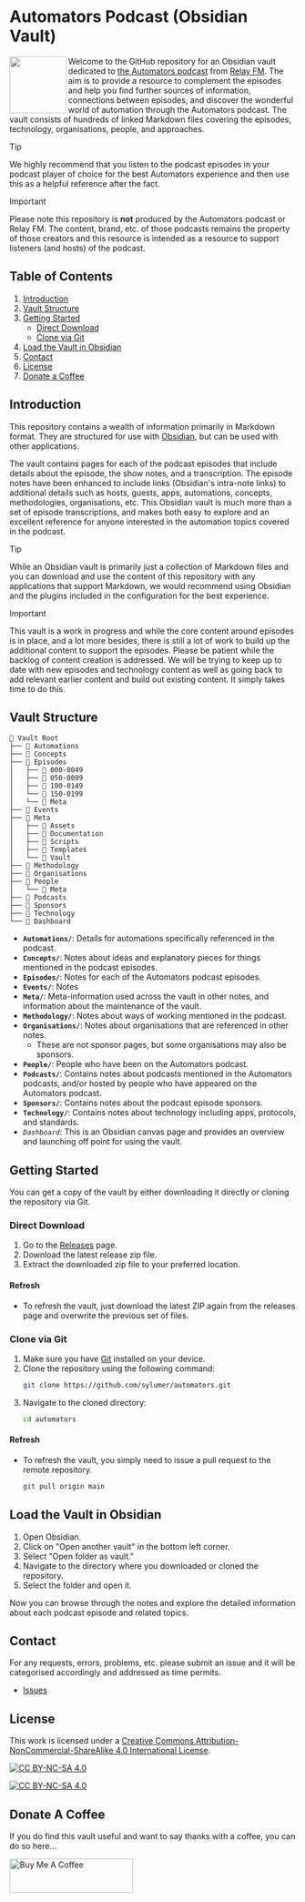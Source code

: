 # Automators Podcast (Obsidian Vault)

<img align="left" width="100" height="100" src="https://relayfm.s3.amazonaws.com/uploads/broadcast/image_2x/44/automators_artwork.png">
Welcome to the GitHub repository for an Obsidian vault dedicated to <a href="https://www.relay.fm/automators">the Automators podcast</a> from <a href="https://www.relay.fm">Relay FM</a>.  The aim is to provide a resource to complement the episodes and help you find further sources of information, connections between episodes, and discover the wonderful world of automation through the Automators podcast. The vault consists of hundreds of linked Markdown files covering the episodes, technology, organisations, people, and approaches.

<span style="clear: both"></span>

> [!TIP]
> We highly recommend that you listen to the podcast episodes in your podcast player of choice for the best Automators experience and then use this as a helpful reference after the fact.

> [!IMPORTANT]  
> Please note this repository is **not** produced by the Automators podcast or Relay FM. The content, brand, etc. of those podcasts remains the property of those creators and this resource is intended as a resource to support listeners (and hosts) of the podcast.


## Table of Contents

1. [Introduction](#introduction)
2. [Vault Structure](#vault-structure)
3. [Getting Started](#getting-started)
    - [Direct Download](#direct-download)
    - [Clone via Git](#clone-via-git)
4. [Load the Vault in Obsidian](#load-the-vault-in-obsidian)
5. [Contact](#contact)
6. [License](#license)
7. [Donate a Coffee](#donate-a-coffee)


## Introduction

This repository contains a wealth of information primarily in Markdown format. They are structured for use with [Obsidian](https://obsidian.md), but can be used with other applications.

The vault contains pages for each of the podcast episodes that include details about the episode, the show notes, and a transcription.  The episode notes have been enhanced to include links (Obsidian's intra-note links) to additional details such as hosts, guests, apps, automations, concepts, methodologies, organisations, etc. This Obsidian vault is much more than a set of episode transcriptions, and makes both easy to explore and an excellent reference for anyone interested in the automation topics covered in the podcast.

> [!TIP]
> While an Obsidian vault is primarily just a collection of Markdown files and you can download and use the content of this repository with any applications that support Markdown, we would recommend using Obsidian and the plugins included in the configuration for the best experience.

> [!IMPORTANT]  
> This vault is a work in progress and while the core content around episodes is in place, and a lot more besides, there is still a lot of work to build up the additional content to support the episodes. Please be patient while the backlog of content creation is addressed. We will be trying to keep up to date with new episodes and technology content as well as going back to add relevant earlier content and build out existing content. It simply takes time to do this.
> 

## Vault Structure

```
📂 Vault Root
├── 📁 Automations
├── 📁 Concepts
├── 📁 Episodes
│   ├── 📁 000-0049
│   ├── 📁 050-0099
│   ├── 📁 100-0149
│   └── 📁 150-0199
│   └── 📁 Meta
├── 📁 Events
├── 📁 Meta
│   ├── 📁 Assets
│   ├── 📁 Documentation
│   ├── 📁 Scripts
│   ├── 📁 Templates
│   └── 📁 Vault
├── 📁 Methodology
├── 📁 Organisations
├── 📁 People
│   └── 📁 Meta
├── 📁 Podcasts
├── 📁 Sponsors
├── 📁 Technology
└── 🚀 Dashboard
```

- **`Automations/`**: Details for automations specifically referenced in the podcast.
- **`Concepts/`**: Notes about ideas and explanatory pieces for things mentioned in the podcast episodes.
- **`Episodes/`**: Notes for each of the Automators podcast episodes.
- **`Events/`**: Notes 
- **`Meta/`**: Meta-information used across the vault in other notes, and information about the maintenance of the vault.
- **`Methodology/`**: Notes about ways of working mentioned in the podcast.
- **`Organisations/`**: Notes about organisations that are referenced in other notes.
	- These are not sponsor pages, but some organisations may also be sponsors.
- **`People/`**: People who have been on the Automators podcast.
- **`Podcasts/`**: Contains notes about podcasts mentioned in the Automators podcasts, and/or hosted by people who have appeared on the Automators podcast.
- **`Sponsors/`**: Contains notes about the podcast episode sponsors.
- **`Technology/`**: Contains notes about technology including apps, protocols, and standards.
- *`Dashboard`*: This is an Obsidian canvas page and provides an overview and launching off point for using the vault.



## Getting Started

You can get a copy of the vault by either downloading it directly or cloning the repository via Git.

### Direct Download

1. Go to the [Releases](https://github.com/sylumer/automators/releases) page.
2. Download the latest release zip file.
3. Extract the downloaded zip file to your preferred location.

#### Refresh
- To refresh the vault, just download the latest ZIP again from the releases page and overwrite the previous set of files.

### Clone via Git

1. Make sure you have [Git](https://git-scm.com/downloads) installed on your device.
2. Clone the repository using the following command:
    ```bash
    git clone https://github.com/sylumer/automators.git
    ```
3. Navigate to the cloned directory:
    ```bash
    cd automators
    ```

#### Refresh
- To refresh the vault, you simply need to issue a pull request to the remote repository.  
    ```bash
    git pull origin main
    ```

## Load the Vault in Obsidian

1. Open Obsidian.
2. Click on "Open another vault" in the bottom left corner.
3. Select "Open folder as vault."
4. Navigate to the directory where you downloaded or cloned the repository.
5. Select the folder and open it.

Now you can browse through the notes and explore the detailed information about each podcast episode and related topics.


## Contact

For any requests, errors, problems, etc. please submit an issue and it will be categorised accordingly and addressed as time permits.

- [Issues](https://github.com/sylumer/automators/issues)


## License
This work is licensed under a [Creative Commons Attribution-NonCommercial-ShareAlike 4.0 International License](http://creativecommons.org/licenses/by-nc-sa/4.0/).

[![CC BY-NC-SA 4.0](https://img.shields.io/badge/License-CC%20BY--NC--SA%204.0-lightgrey.svg)](http://creativecommons.org/licenses/by-nc-sa/4.0/)

[![CC BY-NC-SA 4.0](https://licensebuttons.net/l/by-nc-sa/4.0/88x31.png)](http://creativecommons.org/licenses/by-nc-sa/4.0/)


## Donate A Coffee
If you do find this vault useful and want to say thanks with a coffee, you can do so here...

<a href="https://www.buymeacoffee.com/sylumer" target="_blank"><img src="https://cdn.buymeacoffee.com/buttons/v2/default-yellow.png" alt="Buy Me A Coffee" style="height: 60px !important;width: 217px !important;" ></a>
